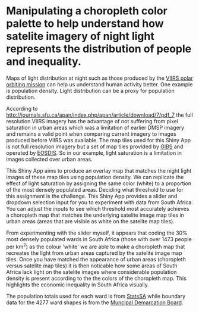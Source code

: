 <h1>Manipulating a choropleth color palette to help understand how satelite imagery of 
night light represents the distribution of people and inequality.</h1>


Maps of light distribution at night such as those produced by the 
[VIIRS polar orbiting mission](http://earthobservatory.nasa.gov/Features/NightLights/ "Night Lights") 
can help us understand human activity better. One example is population density. 
Light distribution can be a proxy for population distribution. 

According to http://journals.sfu.ca/apan/index.php/apan/article/download/7/pdf_7 the full 
resolution VIIRS imagery has the advantage of not suffering from pixel saturation in urban 
areas which was a limitation of earlier DMSP imagery and remains a valid point when comparing 
current imagery to images produced before VIIRS was available. 
The map tiles used for this Shiny App is not full resolution imagery but a set of map tiles 
provided by 
[GIBS](https://earthdata.nasa.gov/about/science-system-description/eosdis-components/global-imagery-browse-services-gibs)
and operated by [EOSDIS](https://earthdata.nasa.gov).
So in our example, light saturation is a limitation in images collected over urban areas. 

This Shiny App aims to produce an overlay map that matches the night light images of 
these map tiles using population density. We can replicate the effect of light saturation 
by assigning the same color (white) to a proportion of the most densely populated areas. 
Deciding what threshold to use for this assignment is the challenge. This Shiny App 
provides a slider and dropdown selection input for you to experiment with data from
South Africa. You can adjust the inputs to see which threshold most accurately achieves
a choropleth map that matches the underlying satelite image map tiles in urban areas 
(areas that are visible as white on the satelite map tiles).

From experimenting with the slider myself, it appears that coding the 30% most densely 
populated wards in South Africa (those with over 1473 people per km<sup>2</sup>) as the 
colour 'white' we are able to make a choropleth map that recreates the light from urban areas 
captured by the satelite image map tiles. Once you have matched the appearance of urban areas 
(choropleth versus satelite map tiles) it is then noticable how some areas of South Africa 
lack light on the satelite images where considerable population density is present according 
to the the colors of the choropleth map. This highlights the economic inequality in South Africa 
visually. 



The population totals used for each ward is from [StatsSA](http://www.statssa.gov.za/?page_id=3839) 
while boundary data for the 4277 ward shapes is from the 
[Muncipal Demarcation Board](http://www.demarcation.org.za/index.php/downloads/boundary-data/boundary-data-main-files/wards).